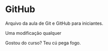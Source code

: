 # GitHub

Arquivo da aula de Git e GitHub para iniciantes.

Uma modificação qualquer

Gostou do curso? Teu cú pega fogo.

